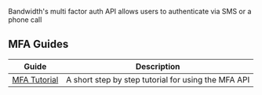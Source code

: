 Bandwidth's multi factor auth API allows users to authenticate via SMS or a phone call

## MFA Guides
| Guide | Description |
|--|--|
| [MFA Tutorial](./guides/MfaTutorial.md) | A short step by step tutorial for using the MFA API |

